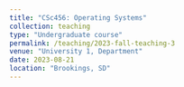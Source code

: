 ```yaml
---
title: "CSc456: Operating Systems"
collection: teaching
type: "Undergraduate course"
permalink: /teaching/2023-fall-teaching-3
venue: "University 1, Department"
date: 2023-08-21
location: "Brookings, SD"
---
```

